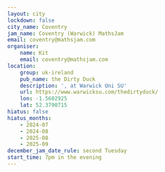 ```yaml
---
layout: city
lockdown: false
city_name: Coventry
jam_name: Coventry (Warwick) MathsJam
email: coventry@mathsjam.com
organiser:
    name: Kit
    email: coventry@mathsjam.com
location:
    group: uk-ireland
    pub_name: the Dirty Duck
    description: ', at Warwick Uni SU'
    url: https://www.warwicksu.com/thedirtyduck/
    lon: -1.5602925
    lat: 52.3790715
hiatus: false
hiatus_months:
    - 2024-07
    - 2024-08
    - 2025-08
    - 2025-09
december_jam_date_rule: second Tuesday
start_time: 7pm in the evening
---
```


